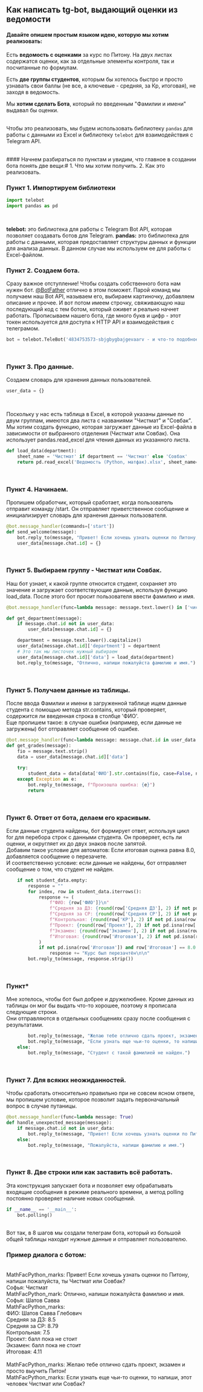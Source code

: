 ## Как написать tg-bot, выдающий оценки из ведомости ##

#### Давайте опишем простым языком идею, которую мы хотим реализовать: #
Есть **ведомость с оценками** за курс по Питону. На двух листах содержатся оценки, как за отдельные элементы контроля, так и посчитанные по формулам.<br>

Есть **две группы студентов**, которым бы хотелось быстро и просто узнавать свои баллы (не все, а ключевые - средняя, за Кр, итоговая), не заходя в ведомость.<br>

Мы **хотим сделать Бота**, который по введенным "Фамилии и имени" выдавал бы оценки.<br>
<br>

Чтобы это реализовать, мы будем использовать библиотеку ```pandas``` для работы с данными из Excel и библиотеку ```telebot``` для взаимодействия с Telegram API.<br>

<br>
#### Начнем разбираться по пунктам и увидим, что главное в создании бота понять две вещи:#
1. Что мы хотим получить.
2. Как это реализовать.

### Пункт 1. Импортируем библиотеки

```python
import telebot
import pandas as pd
```

<br>

**telebot:** это библиотека для работы с Telegram Bot API, которая позволяет создавать ботов для Telegram.
**pandas:** это библиотека для работы с данными, которая предоставляет структуры данных и функции для анализа данных. В данном случае мы используем ее для работы с Excel-файлом.
<br>

### Пункт 2. Создаем бота.

Сразу важное отступление!
Чтобы создать собственного бота нам нужен бот.
[@BotFather](https://t.me/BotFather) отлично в этом поможет. Парой команд мы получаем наш Bot API, называем его, выбираем картиночку, добавляем описание и прочее. И вот потом имеем строчку, свяживающую наш последующий код с тем ботом, который оживет и реально начнет работать.
Прописываем нашего бота, где много букв и цифр - этот токен используется для доступа к HTTP API и взаимодействия с телеграмом.
```python
bot = telebot.TeleBot('4834753573-sbjgbygbajgevaarv - и что-то подобное -сюда вы пишете свой токен')
```
<br>

### Пункт 3. Про данные.<br>

Создаем словарь для хранения данных пользователей.

```python
user_data = {}
```
<br>

Поскольку у нас есть таблица в Excel, в которой указаны данные по двум группам, имеются два листа с названиями "Чистмат" и "Совбак".<br>
Мы хотим создать функцию, которая загружает данные из Excel-файла в зависимости от выбранного отделения (Чистмат или Совбак). Она использует pandas.read_excel для чтения данных из указанного листа.<br>
```python
def load_data(department):
    sheet_name = 'Чистмат' if department == 'Чистмат' else 'Совбак'
    return pd.read_excel('Ведомость (Python, матфак).xlsx', sheet_name=sheet_name)
```
<br>

### Пункт 4. Начинаем.<br>

Пропишем обработчик, который сработает, когда пользователь отправит команду /start. Он отправляет приветственное сообщение и инициализирует словарь для хранения данных пользователя.<br>
```python
@bot.message_handler(commands=['start'])
def send_welcome(message):
    bot.reply_to(message, "Привет! Если хочешь узнать оценки по Питону, напиши пожалуйста, ты Чистмат или Совбак?")
    user_data[message.chat.id] = {}
```
<br>

### Пункт 5. Выбираем группу - Чистмат или Совбак.<br>

Наш бот узнает, к какой группе относится студент, сохраняет это значение и загружает соответствующие данные, используя функцию load_data. После этого бот просит пользователя ввести фамилию и имя.<br>
```python
@bot.message_handler(func=lambda message: message.text.lower() in ['чистмат', 'совбак'])

def get_department(message):
    if message.chat.id not in user_data:
        user_data[message.chat.id] = {}

    department = message.text.lower().capitalize()
    user_data[message.chat.id]['department'] = department
    # Это так мы листочек нужный выбираем
    user_data[message.chat.id]['data'] = load_data(department)
    bot.reply_to(message, "Отлично, напиши пожалуйста фамилию и имя.")
```
<br>

### Пункт 5. Получаем данные из таблицы.<br>

После ввода Фамилии и имени в загруженной таблице ищем данные студента с помощью метода str.contains, который проверяет, содержится ли введенная строка в столбце 'ФИО'.<br>
Еще пропишем такое: в случае ошибки (например, если данные не загружены) бот отправляет сообщение об ошибке.<br>
```python
@bot.message_handler(func=lambda message: message.chat.id in user_data and 'data' in user_data[message.chat.id])
def get_grades(message):
    fio = message.text.strip()
    data = user_data[message.chat.id]['data']
    
    try:
        student_data = data[data['ФИО'].str.contains(fio, case=False, na=False)]
    except Exception as e:
        bot.reply_to(message, f"Произошла ошибка: {e}")
        return
```
<br>

### Пункт 6. Ответ от бота, делаем его красивым.<br>

Если данные студента найдены, бот формирует ответ, используя цикл for для перебора строк с данными студента. Он проверяет, есть ли оценки, и округляет их до двух знаков после запятой.<br>
Добавим такое условие для автоматов: Если итоговая оценка равна 8.0, добавляется сообщение о перезачете.<br>
И соответственно условие: если данные не найдены, бот отправляет сообщение о том, что студент не найден.<br>
```python
    if not student_data.empty:
        response = ""
        for index, row in student_data.iterrows():
            response += (
                f"ФИО: {row['ФИО']}\n"
                f"Средняя за ДЗ: {round(row['Средняя ДЗ'], 2) if not pd.isna(row['Средняя ДЗ']) else 'балл пока не стоит'}\n"
                f"Средняя за СР: {round(row['Средняя СР'], 2) if not pd.isna(row['Средняя СР']) else 'балл пока не стоит'}\n"
                f"Контрольная: {round(row['КР'], 2) if not pd.isna(row['КР']) else 'балл пока не стоит'}\n"
                f"Проект: {round(row['Проект'], 2) if not pd.isna(row['Проект']) else 'балл пока не стоит'}\n"
                f"Экзамен: {round(row['Экзамен'], 2) if not pd.isna(row['Экзамен']) else 'балл пока не стоит'}\n"
                f"Итоговая: {round(row['Итоговая'], 2) if not pd.isna(row['Итоговая']) else 'балл пока не стоит'}\n\n"
            )
            if not pd.isna(row['Итоговая']) and row['Итоговая'] == 8.0:
                response += "Курс был перезачтён\n\n"
        bot.reply_to(message, response.strip())
```
<br>

### Пункт*<br>

Мне хотелось, чтобы бот был добрее и дружелюбнее. Кроме данных из таблицы он мог бы выдать что-то хорошее, поэтому я прописала следующие строки.<br>
Они отправляются в отдельных сообщениях сразу после сообщения с результатами.<br>
```python
        bot.reply_to(message, "Желаю тебе отлично сдать проект, экзамен и просто выучить Питон!")
        bot.reply_to(message, "Если узнать еще чьи-то оценки, то напиши, этот человек Чистмат или Совбак?")
    else:
        bot.reply_to(message, "Студент с такой фамилией не найден.")
```
<br>

### Пункт 7. Для всяких неожиданностей.<br>

Чтобы сработать относительно правильно при не совсем ясном ответе, мы пропишем условие, которое позволит задать первоначальный вопрос в случае путаницы.<br>
```python
@bot.message_handler(func=lambda message: True)
def handle_unexpected_message(message):
    if message.chat.id not in user_data:
        bot.reply_to(message, "Привет! Если хочешь узнать оценки по Питону, напиши пожалуйста, ты Чистмат или Совбак?")
    else:
        bot.reply_to(message, "Пожалуйста, напиши фамилию и имя.")
```
<br>

### Пункт 8. Две строки или как заставить всё работать.<br>

Эта конструкция запускает бота и позволяет ему обрабатывать входящие сообщения в режиме реального времени, а метод polling постоянно проверяет наличие новых сообщений.
```python
if __name__ == '__main__':
    bot.polling()
```
<br>
Вот так, в 8 шагов мы создали телеграм бота, который из большой общей таблицы находит нужные данные и отправляет пользователю.<br>

### Пример диалога с ботом:
<br>
MathFacPython_marks:
Привет! Если хочешь узнать оценки по Питону, напиши пожалуйста, ты Чистмат или Совбак?
<br>
Софья:
Чистмат
<br>
MathFacPython_mark:
Отлично, напиши пожалуйста фамилию и имя.
<br>
Софья:
Шатов Савва
<br>
MathFacPython_marks:<br>
ФИО: Шатов Савва Глебович<br>
Средняя за ДЗ: 8.5<br>
Средняя за СР: 8.79<br>
Контрольная: 7.5<br>
Проект: балл пока не стоит<br>
Экзамен: балл пока не стоит<br>
Итоговая: 4.11<br>
<br>
MathFacPython_marks:
Желаю тебе отлично сдать проект, экзамен и просто выучить Питон!
<br>
MathFacPython_marks:
Если узнать еще чьи-то оценки, то напиши, этот человек Чистмат или Совбак?
